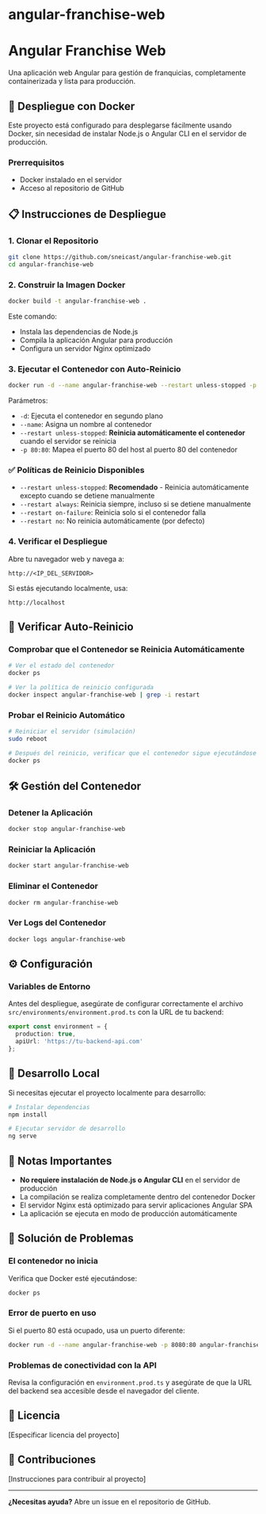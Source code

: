 # angular-franchise-web

# Angular Franchise Web

Una aplicación web Angular para gestión de franquicias, completamente containerizada y lista para producción.

## 🚀 Despliegue con Docker

Este proyecto está configurado para desplegarse fácilmente usando Docker, sin necesidad de instalar Node.js o Angular CLI en el servidor de producción.

### Prerrequisitos

- Docker instalado en el servidor
- Acceso al repositorio de GitHub

## 📋 Instrucciones de Despliegue

### 1. Clonar el Repositorio

```bash
git clone https://github.com/sneicast/angular-franchise-web.git
cd angular-franchise-web
```

### 2. Construir la Imagen Docker

```bash
docker build -t angular-franchise-web .
```

Este comando:
- Instala las dependencias de Node.js
- Compila la aplicación Angular para producción
- Configura un servidor Nginx optimizado

### 3. Ejecutar el Contenedor con Auto-Reinicio

```bash
docker run -d --name angular-franchise-web --restart unless-stopped -p 80:80 angular-franchise-web
```

Parámetros:
- `-d`: Ejecuta el contenedor en segundo plano
- `--name`: Asigna un nombre al contenedor
- `--restart unless-stopped`: **Reinicia automáticamente el contenedor** cuando el servidor se reinicia
- `-p 80:80`: Mapea el puerto 80 del host al puerto 80 del contenedor

### ✅ Políticas de Reinicio Disponibles

- `--restart unless-stopped`: **Recomendado** - Reinicia automáticamente excepto cuando se detiene manualmente
- `--restart always`: Reinicia siempre, incluso si se detiene manualmente
- `--restart on-failure`: Reinicia solo si el contenedor falla
- `--restart no`: No reinicia automáticamente (por defecto)

### 4. Verificar el Despliegue

Abre tu navegador web y navega a:
```
http://<IP_DEL_SERVIDOR>
```

Si estás ejecutando localmente, usa:
```
http://localhost
```

## 🔄 Verificar Auto-Reinicio

### Comprobar que el Contenedor se Reinicia Automáticamente

```bash
# Ver el estado del contenedor
docker ps

# Ver la política de reinicio configurada
docker inspect angular-franchise-web | grep -i restart
```

### Probar el Reinicio Automático

```bash
# Reiniciar el servidor (simulación)
sudo reboot

# Después del reinicio, verificar que el contenedor sigue ejecutándose
docker ps
```

## 🛠️ Gestión del Contenedor

### Detener la Aplicación
```bash
docker stop angular-franchise-web
```

### Reiniciar la Aplicación
```bash
docker start angular-franchise-web
```

### Eliminar el Contenedor
```bash
docker rm angular-franchise-web
```

### Ver Logs del Contenedor
```bash
docker logs angular-franchise-web
```

## ⚙️ Configuración

### Variables de Entorno

Antes del despliegue, asegúrate de configurar correctamente el archivo `src/environments/environment.prod.ts` con la URL de tu backend:

```typescript
export const environment = {
  production: true,
  apiUrl: 'https://tu-backend-api.com'
};
```

## 🔧 Desarrollo Local

Si necesitas ejecutar el proyecto localmente para desarrollo:

```bash
# Instalar dependencias
npm install

# Ejecutar servidor de desarrollo
ng serve
```

## 📝 Notas Importantes

- **No requiere instalación de Node.js o Angular CLI** en el servidor de producción
- La compilación se realiza completamente dentro del contenedor Docker
- El servidor Nginx está optimizado para servir aplicaciones Angular SPA
- La aplicación se ejecuta en modo de producción automáticamente

## 🚨 Solución de Problemas

### El contenedor no inicia
Verifica que Docker esté ejecutándose:
```bash
docker ps
```

### Error de puerto en uso
Si el puerto 80 está ocupado, usa un puerto diferente:
```bash
docker run -d --name angular-franchise-web -p 8080:80 angular-franchise-web
```

### Problemas de conectividad con la API
Revisa la configuración en `environment.prod.ts` y asegúrate de que la URL del backend sea accesible desde el navegador del cliente.

## 📄 Licencia

[Especificar licencia del proyecto]

## 🤝 Contribuciones

[Instrucciones para contribuir al proyecto]

---

**¿Necesitas ayuda?** Abre un issue en el repositorio de GitHub.